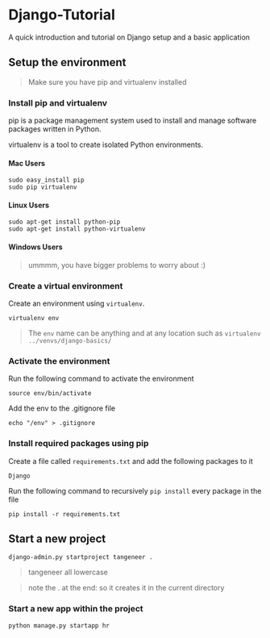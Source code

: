 # Django-Tutorial
A quick introduction and tutorial on Django setup and a basic application

## Setup the environment

> Make sure you have pip and virtualenv installed

### Install pip and virtualenv

pip is a package management system used to install and manage software packages written in Python.

virtualenv is a tool to create isolated Python environments. 

#### Mac Users

	sudo easy_install pip
    sudo pip virtualenv
    
#### Linux Users

	sudo apt-get install python-pip
	sudo apt-get install python-virtualenv
	
#### Windows Users

> ummmm, you have bigger problems to worry about :)
    
### Create a virtual environment

Create an environment using `virtualenv`. 

    virtualenv env
    
> The `env` name can be anything and at any location such as `virtualenv ../venvs/django-basics/`

### Activate the environment

Run the following command to activate the environment

    source env/bin/activate
    
Add the env to the .gitignore file

    echo "/env" > .gitignore

### Install required packages using pip

Create a file called `requirements.txt` and add the following packages to it

    Django
    
Run the following command to recursively `pip install` every package in the file

    pip install -r requirements.txt

## Start a new project

    django-admin.py startproject tangeneer . 
    
> tangeneer all lowercase

> note the . at the end: so it creates it in the current directory   

### Start a new app within the project

    python manage.py startapp hr
    